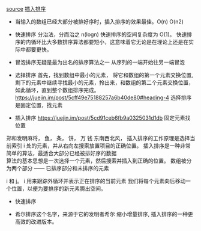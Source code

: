 [source](https://juejin.im/post/5cff49e75188257a6b40de80)
[插入排序](https://juejin.im/post/5cd91ceb6fb9a0325031d1db)
- 当输入的数组已经大部分被排好序时，插入排序的效果最佳。O(n)  O(n2)
- 快速排序 分治法，分而治之   n(logn)  快速排序的空间复杂度为 O(1)。
  快速排序的内循环比大多数排序算法都要短小，这意味着它无论是在理论上还是在实际中都要更快。
- 冒泡排序无疑是最为出名的排序算法之一
  从序列的一端开始往另一端冒泡

- 选择排序
  首先，找到数组中最小的元素， 将它和数组的第一个元素交换位置, 剩下的元素中继续寻找最小的元素，拎出来，和数组的第二个元素交换位置，如此循环，直到整个数组排序完成。
  https://juejin.im/post/5cff49e75188257a6b40de80#heading-4
  选择排序是固定位置，找元素
-  插入排序
  https://juejin.im/post/5cd91ceb6fb9a0325031d1db
  固定元素找位置

  郑和发明麻将， 鱼， 条， 饼，  万 钱  东南西北风，
  插入排序的工作原理是选择当前索引 i 处的元素，并从右向左搜索放置项目的正确位置。
  插入排序是一种非常简单的算法，最适合大部分已经被排好序的数据   
  算法的基本思想是一次选择一个元素，然后搜索并插入到正确的位置。
  数组被分为两个部分 —— 已排序部分和未排序的元素


  i 和 j。 i 用来跟踪外循环并表示正在排序的当前元素
  我们将每个元素向后移动一个位置，以便为要排序的新元素腾出空间。

- 快速排序 

- 希尔排序这个名字，来源于它的发明者希尔 缩小增量排序, 插入排序的一种更高效的改进版本。

